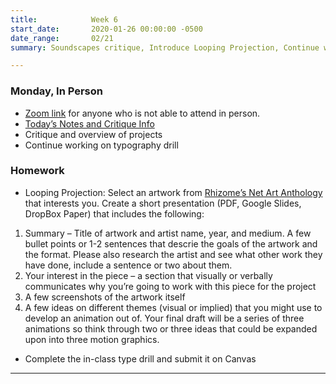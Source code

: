 ```yaml
---
title:            Week 6
start_date:       2020-01-26 00:00:00 -0500
date_range:       02/21
summary: Soundscapes critique, Introduce Looping Projection, Continue work on type drill

---
```


### Monday, In Person

- [Zoom link](https://zoom.us/j/7047994536?pwd=RThBZ0oyWHd5M2RZcmFNQUVwUFJHUT09) for anyone who is not able to attend in person.
- [Today&rsquo;s Notes and Critique Info](https://paper.dropbox.com/doc/Penn-Graphic-Design-Week-5-Recording-and-Editing-Audio--Bb6sLiipY~FDi~OLjXXsmihtAQ-Vlp3XdMLvDIF0GvoQzk4P)
- Critique and overview of projects
- Continue working on typography drill

### Homework
- Looping Projection: Select an artwork from [Rhizome&rsquo;s Net Art Anthology](https://anthology.rhizome.org/) that interests you. Create a short presentation (PDF, Google Slides, DropBox Paper) that includes the following:

1. Summary – Title of artwork and artist name, year, and medium. A few bullet points or 1-2 sentences that descrie the goals of the artwork and the format. Please also research the artist and see what other work they have done, include a sentence or two about them.
2. Your interest in the piece – a section that visually or verbally communicates why you&rsquo;re going to work with this piece for the project
3. A few screenshots of the artwork itself
4. A few ideas on different themes (visual or implied) that you might use to develop an animation out of. Your final draft will be a series of three animations so think through two or three ideas that could be expanded upon into three motion graphics.
- Complete the in-class type drill and submit it on Canvas

---

